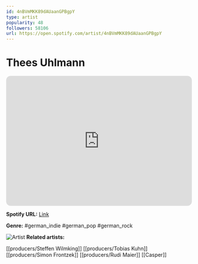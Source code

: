 ```yaml
---
id: 4nBVmMKK89dAUaanGPBgpY
type: artist
popularity: 48
followers: 58106
url: https://open.spotify.com/artist/4nBVmMKK89dAUaanGPBgpY
---
```

# Thees Uhlmann

<iframe style="border-radius:12px" src="https://open.spotify.com/embed/artist/4nBVmMKK89dAUaanGPBgpY" width="100%" height="352" frameBorder="0" allowfullscreen="" allow="autoplay; clipboard-write; encrypted-media; fullscreen; picture-in-picture" loading="lazy"></iframe>

**Spotify URL:** [Link](https://open.spotify.com/artist/4nBVmMKK89dAUaanGPBgpY)

**Genre:**  #german_indie #german_pop #german_rock

![Artist](https://i.scdn.co/image/ab6761610000e5eb88d06d1f493afbb99dcdd8be)
**Related artists:**

[[producers/Steffen Wilmking]]
[[producers/Tobias Kuhn]]
[[producers/Simon Frontzek]]
[[producers/Rudi Maier]]
[[Casper]]
